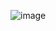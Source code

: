 ![image](https://github.com/jjmlovesgit/didembed/assets/47751509/0ca4af65-c74e-41c8-9152-b72c6eda0aca)
